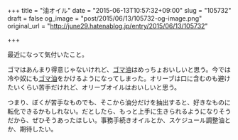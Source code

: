 +++
title = "油オイル"
date = "2015-06-13T10:57:32+09:00"
slug = "105732"
draft = false
og_image = "post/2015/06/13/105732-og-image.png"
original_url = "http://june29.hatenablog.jp/entry/2015/06/13/105732"

+++

<p>最近になって気付いたこと。</p>

<p>ゴマはあんまり得意じゃないけれど、<a class="keyword" href="http://d.hatena.ne.jp/keyword/%A5%B4%A5%DE%CC%FD">ゴマ油</a>はめっちょおいしいと思う。今では冷や奴にも<a class="keyword" href="http://d.hatena.ne.jp/keyword/%A5%B4%A5%DE%CC%FD">ゴマ油</a>をかけるようになってしまった。オリーブは口に含むのも避けたいくらい苦手だけれど、オリーブオイルはおいしいと思う。</p>

<p>つまり、ぼくが苦手なものでも、そこから油分だけを抽出すると、好きなものに転化できるかもしれない。だとしたら、もっと上手に生きられるようになりそうだから、ぜひそうあったほしい。事務手続きオイルとか、スケジュール調整油とか、期待したい。</p>